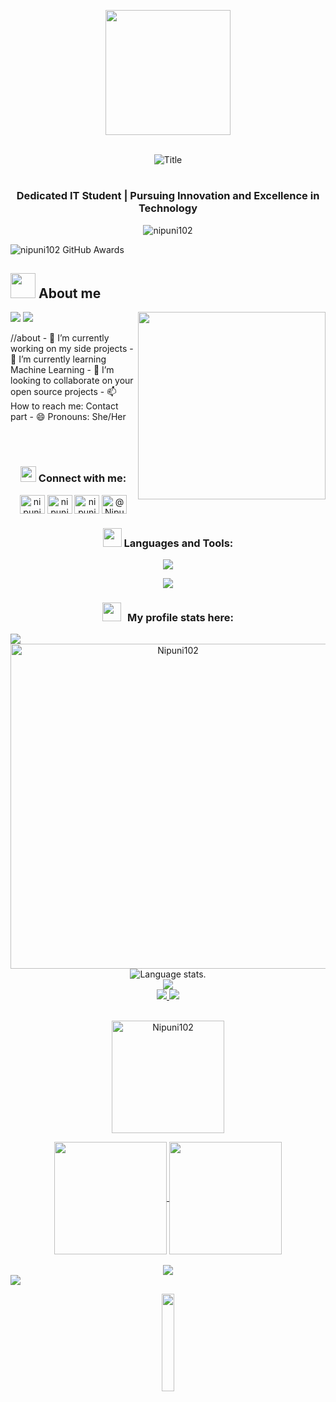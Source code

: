 <p align="center">

  <img src="https://image.myanimelist.net/ui/0YNGMBN7CXMEk-P9BspU4WlXmBe_SGHSnNvwDnnlOFXgoK141ZQMZGqHOwW4COUaA-H7pn7b82XhWJ6H9RN-JR2r3Ga0y_Dm6qoNuOy4HQ_5pyojYSBxN_X8qJc9uVFAVlTXjzR6-iPXyJGc-YQoGztwdaIpDG-mFRbYMwZlW_Q" height="200" />
</p>
﻿
<div align="center">
  <img src="https://readme-typing-svg.herokuapp.com?font=Architects+Daughter&color=%2338C2FF&size=50&center=true&vCenter=true&height=60&width=600&lines=Heyyy!+I'm+Nipuni;Welcome+to+my+profile!" alt="Title"></img>
</div>
<h1></h1>
<h3 align="center">Dedicated IT Student | Pursuing Innovation and Excellence in Technology</h3>

<p align="center"> <img src="https://komarev.com/ghpvc/?username=nipuni102&label=Profile%20views&color=0e75b6&style=flat" alt="nipuni102" /> </p>

<img
    src="https://github-profile-trophy.vercel.app/?username=nipuni102&margin-w=15&margin-h=15&no-bg=true&no-frame=true"
    alt="nipuni102 GitHub Awards">

## <picture><img src = "https://user-images.githubusercontent.com/64439609/213525571-a0b12213-7e89-48df-a45f-153c78f3cf5e.png" width =40px></picture> **About me**

<picture> <img align="right" src="https://github.com/arsentieva/arsentieva/blob/main/code.gif?raw=true" width = 300px></picture>
 <p align="left">
  <img src="https://img.shields.io/badge/Focus-Backend%20Development-dodgerblue" />
  <img src="https://img.shields.io/badge/Languages-English-dodgerblue" />
</p>
//about 
- 🔭 I’m currently working on my side projects 
- 🌱 I’m currently learning Machine Learning
- 👯 I’m looking to collaborate on your open source projects
- 📫 How to reach me: Contact part
- 😄 Pronouns: She/Her
  
<br><br>

<h3 align="center"> 
   <a target="_blank">
    <img src="https://github.com/JayantGoel001/JayantGoel001/blob/master/GIF/Handshake.gif" height="25px" style="max-width:100%;">
  </a>Connect with me:</h3>
 
<p align="center">
<a href="https://linkedin.com/in/nipuni nadeeshani" target="blank"><img align="center" src="https://raw.githubusercontent.com/rahuldkjain/github-profile-readme-generator/master/src/images/icons/Social/linked-in-alt.svg" alt="nipuni nadeeshani" height="30" width="40" /></a>
<a href="https://fb.com/nipuni marasinghe" target="blank"><img align="center" src="https://raw.githubusercontent.com/rahuldkjain/github-profile-readme-generator/master/src/images/icons/Social/facebook.svg" alt="nipuni marasinghe" height="30" width="40" /></a>
<a href="https://instagram.com/nipuni nadeeshani" target="blank"><img align="center" src="https://raw.githubusercontent.com/rahuldkjain/github-profile-readme-generator/master/src/images/icons/Social/instagram.svg" alt="nipuni nadeeshani" height="30" width="40" /></a>
  <a href="https://medium.com/@Nipuni Marasinghe" target="blank"><img align="center" src="https://raw.githubusercontent.com/rahuldkjain/github-profile-readme-generator/master/src/images/icons/Social/medium.svg" alt="@Nipuni Marasinghe" height="30" width="40" /></a>
</p>

<h3 align="center">
  <img src="https://media.giphy.com/media/WUlplcMpOCEmTGBtBW/giphy.gif" width="30"> Languages and Tools:</h3>
<p align="center">
  <a href="https://skillicons.dev">
    <img src="https://skillicons.dev/icons?i=anaconda,aws,bash,bootstrap,c,css,dart,figma,flutter,github,gradle,html,java,js,laravel" />
  </a>
</p>

<p align="center">
  <a href="https://skillicons.dev">
    <img src="https://skillicons.dev/icons?i=powershell,latex,mysql,nodejs,npm,php,postman,photoshop,react,vscode" />
  </a>
</p>

<h3 align="center">
  <img src="https://media.giphy.com/media/iY8CRBdQXODJSCERIr/giphy.gif" width="30" height="30" style="margin-right: 10px;">My profile stats here:</h3>
<img align="center" src="https://user-images.githubusercontent.com/73097560/115834477-dbab4500-a447-11eb-908a-139a6edaec5c.gif">
<div align="center">
<a href="https://github.com/Nipuni102"><img src="https://github-profile-summary-cards.vercel.app/api/cards/profile-details?username=Nipuni102&theme=algolia&hide_border=true"  width="520" alt="Nipuni102"/></a>
  </div>



<div align="center">
  <img src="https://github-readme-stats.vercel.app/api/top-langs/?username=Nipuni102&langs_count=8&theme=algolia" alt="Language stats.">
</div>

<div align="center">
  <a href="https://github.com/Nipuni102">
    <img src="https://github-readme-streak-stats.herokuapp.com?user=Nipuni102&theme=algolia&hide_border=true&exclude_days=Sun" />
  </a>
  
</div>

<div align="center">
  <a href="https://github.com/Nipuni102">
    <img src="http://github-profile-summary-cards.vercel.app/api/cards/stats?username=Nipuni102&theme=algolia" />
    <img src="http://github-profile-summary-cards.vercel.app/api/cards/most-commit-language?username=Nipuni102&theme=algolia" />
  </a>
</div><br>
<div align="center">
<p><img align="center" height="180em" src="https://github-readme-stats.vercel.app/api?username=Nipuni102&show_icons=true&locale=en&theme=algolia" alt="Nipuni102" /></p>
</div>
<div align="center">
<a href="https://github.com/Nipuni102">

<img align="center" src="http://github-profile-summary-cards.vercel.app/api/cards/repos-per-language?username=Nipuni102&theme=algolia&hide_border=true&layout=compact&langs_count=10" height="180em" />

<img align="center" src="http://github-profile-summary-cards.vercel.app/api/cards/productive-time?username=Nipuni102&theme=algolia" height="180em" />
</div>
<br>
<div align="center">
    <img src="https://github-readme-activity-graph.vercel.app/graph?username=Nipuni102&bg_color=011627&color=79d3c3&line=c792ea&point=ffeb95&area=true&hide_border=false" border-radius="15">
</div>

<img align="center" src="https://user-images.githubusercontent.com/73097560/115834477-dbab4500-a447-11eb-908a-139a6edaec5c.gif">
<br>
<p align="center"">
<img src="https://media.giphy.com/media/jpVnC65DmYeyRL4LHS/giphy.gif" width="20%">
</p>

